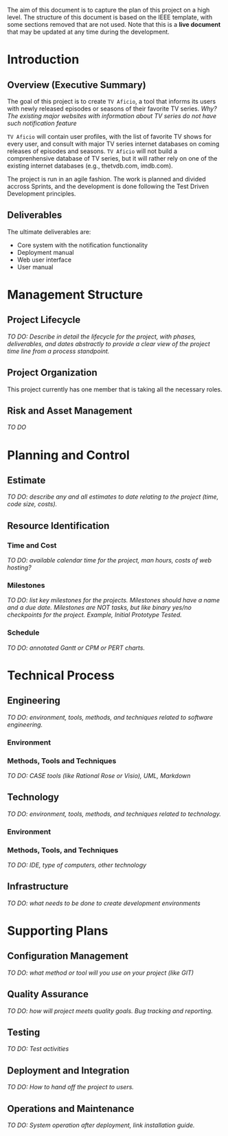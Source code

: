 The aim of this document is to capture the plan of this project on a high level.
The structure of this document is based on the IEEE template, with some sections removed that are not used.
Note that this is a **live document** that may be updated at any time during the development.

# Introduction

## Overview (Executive Summary)
The goal of this project is to create `TV Aficio`,
a tool that informs its users with newly released episodes or seasons of their favorite TV series.
*Why? The existing major websites with information about TV series do not have such notification feature*

`TV Aficio` will contain user profiles, with the list of favorite TV shows for every user,
and consult with major TV series internet databases on coming releases of episodes and seasons.
`TV Aficio` will not build a comprenhensive database of TV series,
but it will rather rely on one of the existing internet databases (e.g., thetvdb.com, imdb.com).

The project is run in an agile fashion. The work is planned and divided accross Sprints, and the development is done following the Test Driven Development principles.

## Deliverables
The ultimate deliverables are:
* Core system with the notification functionality
* Deployment manual
* Web user interface
* User manual

# Management Structure

## Project Lifecycle
*TO DO: Describe in detail the lifecycle for the project, with phases, deliverables, and dates abstractly to provide a clear view of the project time line from a process standpoint.*

## Project Organization
This project currently has one member that is taking all the necessary roles.

## Risk and Asset Management
*TO DO*

# Planning and Control
## Estimate
*TO DO: describe any and all estimates to date relating to the project (time, code size, costs).*

## Resource Identification
### Time and Cost
*TO DO: available calendar time for the project, man hours, costs of web hosting?*
### Milestones
*TO DO: list key milestones for the projects.  Milestones should have a name and a due date.  Milestones are NOT tasks, but like binary yes/no checkpoints for the project. Example, Initial Prototype Tested.*
### Schedule
*TO DO: annotated Gantt or CPM or PERT charts.*

# Technical Process
## Engineering
*TO DO: environment, tools, methods, and techniques related to software engineering.* 
### Environment
### Methods, Tools and Techniques
*TO DO: CASE tools (like Rational Rose or Visio), UML, Markdown*
## Technology 
*TO DO: environment, tools, methods, and techniques related to technology.*
### Environment
### Methods, Tools, and Techniques
*TO DO: IDE, type of computers, other technology*
## Infrastructure
*TO DO: what needs to be done to create development environments*

# Supporting Plans
## Configuration Management
*TO DO: what method or tool will you use on your project (like GIT)*
## Quality Assurance
*TO DO: how will project meets quality goals. Bug tracking and reporting.*
## Testing
*TO DO: Test activities*
## Deployment and Integration
*TO DO: How to hand off the project to users.*
## Operations and Maintenance
*TO DO: System operation after deployment, link installation guide.*